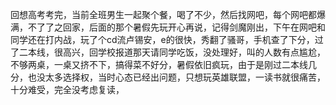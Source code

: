 回想高考考完，当前全班男生一起聚个餐，喝了不少，然后找网吧，每个网吧都爆满，不了了之回家，后面的那个暑假先玩开心再说，记得剑魔刚出，下午在网吧和同学还在打内战，玩了个cd流卢锡安，e的很快，秀翻了骚哥，手机查了下分，过了二本线，很高兴，回学校报道那天请同学吃饭，没处理好，叫的人数有点尴尬，不够两桌，一桌又挤不下，搞得菜不好分，暑假依旧疯玩，由于是刚过二本线几分，也没太多选择权，当时心态已经出问题，只想玩英雄联盟，一读书就很痛苦，十分难受，完全没考虑复读，